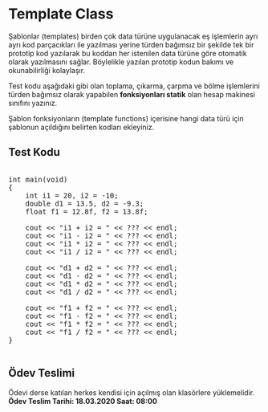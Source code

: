 # Template Class

Şablonlar (templates) birden çok data türüne uygulanacak eş işlemlerin ayrı ayrı kod parçacıkları ile yazılması yerine türden bağımsız bir şekilde tek bir prototip kod yazılarak bu koddan her istenilen data türüne göre otomatik olarak yazılmasını sağlar. Böylelikle yazılan prototip kodun bakımı ve okunabilirliği kolaylaşır.

Test kodu aşağıdaki gibi olan toplama, çıkarma, çarpma ve bölme işlemlerini türden bağımsız olarak yapabilen **fonksiyonları statik** olan hesap makinesi sınıfını yazınız.

Şablon fonksiyonların (template functions) içerisine hangi data türü için şablonun açıldığını belirten kodları ekleyiniz. 

## Test Kodu

<pre>

int main(void)
{
    int i1 = 20, i2 = -10;
    double d1 = 13.5, d2 = -9.3;
    float f1 = 12.8f, f2 = 13.8f;

    cout << "i1 + i2 = " << ??? << endl;
    cout << "i1 - i2 = " << ??? << endl;
    cout << "i1 * i2 = " << ??? << endl;
    cout << "i1 / i2 = " << ??? << endl;

    cout << "d1 + d2 = " << ??? << endl;
    cout << "d1 - d2 = " << ??? << endl;
    cout << "d1 * d2 = " << ??? << endl;
    cout << "d1 / d2 = " << ??? << endl;

    cout << "f1 + f2 = " << ??? << endl;
    cout << "f1 - f2 = " << ??? << endl;
    cout << "f1 * f2 = " << ??? << endl;
    cout << "f1 / f2 = " << ??? << endl;
}

</pre>

## Ödev Teslimi

Ödevi derse katılan herkes kendisi için açılmış olan klasörlere yüklemelidir. **Ödev Teslim Tarihi: 18.03.2020 Saat: 08:00**
